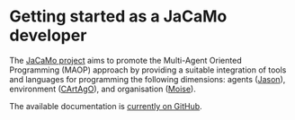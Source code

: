 # Getting started as a JaCaMo developer

The [JaCaMo project](https://github.com/jacamo-lang/jacamo) aims to promote the Multi-Agent Oriented Programming (MAOP) approach by providing a suitable integration of tools and languages for programming the following dimensions: agents ([Jason](https://github.com/jason-lang/jason)), environment ([CArtAgO](https://github.com/cartago-lang/cartago)), and organisation ([Moise](https://github.com/moise-lang/moise)).

The available documentation is [currently on GitHub](https://github.com/jacamo-lang/jacamo/blob/master/doc/readme.adoc).